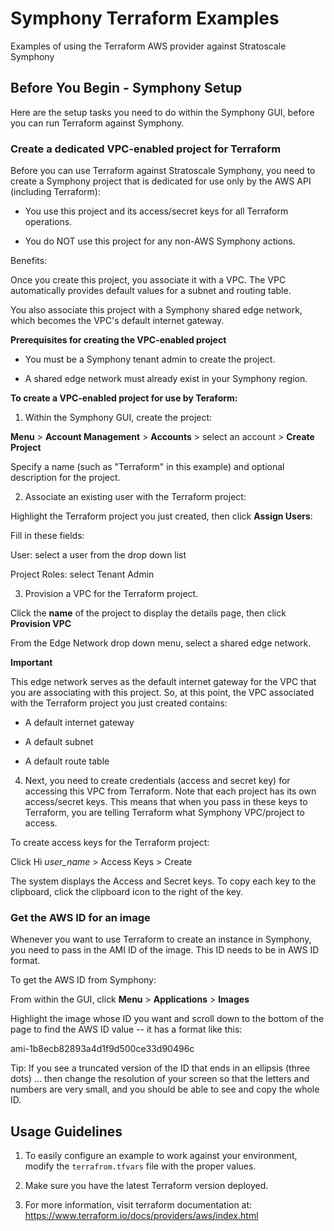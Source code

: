 # Symphony Terraform Examples
Examples of using the Terraform AWS provider against Stratoscale Symphony

## Before You Begin - Symphony Setup

Here are the setup tasks you need to do within the Symphony GUI, before you can run Terraform against Symphony.

### Create a dedicated VPC-enabled project for Terraform

Before you can use Terraform against Stratoscale Symphony, you need to create a Symphony project that is dedicated for use only by the AWS API (including Terraform):

* You use this project and its access/secret keys for all Terraform operations.

* You do NOT use this project for any non-AWS Symphony actions.

Benefits:

Once you create this project, you associate it with a VPC. The VPC automatically provides default values for a subnet and routing table. 

You also associate this project with a Symphony shared edge network, which becomes the VPC's default internet gateway.

**Prerequisites for creating the VPC-enabled project**

* You must be a Symphony tenant admin to create the project.

* A shared edge network must already exist in your Symphony region.

**To create a VPC-enabled project for use by Teraform:**

1. Within the Symphony GUI, create the project: 

**Menu** > **Account Management** > **Accounts** > select an account > **Create Project**

Specify a name (such as "Terraform" in this example) and optional description for the project.

2. Associate an existing user with the Terraform project:

Highlight the Terraform project you just created, then click **Assign Users**: 

Fill in these fields:

User: select a user from the drop down list

Project Roles: select Tenant Admin

3. Provision a VPC for the Terraform project.

Click the **name** of the project to display the details page, then click **Provision VPC**

From the Edge Network drop down menu, select a shared edge network.

**Important** 

This edge network serves as the default internet gateway for the VPC that you are associating with this project. So, at this point, the VPC associated with the Terraform project you just created contains:

* A default internet gateway

* A default subnet

* A default route table

4. Next, you need to create credentials (access and secret key) for accessing this VPC from Terraform. Note that each project has its own access/secret keys. This means that when you pass in these keys to Terraform, you are telling Terraform what Symphony VPC/project to access.

To create access keys for the Terraform project:

Click Hi *user_name* > Access Keys > Create

The system displays the Access and Secret keys. To copy each key to the clipboard, click the clipboard icon to the right of the key. 

### Get the AWS ID for an image

Whenever you want to use Terraform to create an instance in Symphony, you need to pass in the AMI ID of the image. This ID needs to be in AWS ID format.

To get the AWS ID from Symphony:

From within the GUI, click **Menu** > **Applications** > **Images**

Highlight the image whose ID you want and scroll down to the bottom of the page to find the AWS ID value -- it has a format like this:

ami-1b8ecb82893a4d1f9d500ce33d90496c

Tip: If you see a truncated version of the ID that ends in an ellipsis (three dots) ... then change the resolution of your screen so that the letters and numbers are very small, and you should be able to see and copy the whole ID.


## Usage Guidelines
1. To easily configure an example to work against your environment, modify the `terrafrom.tfvars` file with the proper values.

2. Make sure you have the latest Terraform version deployed.

3. For more information, visit terraform documentation at: https://www.terraform.io/docs/providers/aws/index.html
